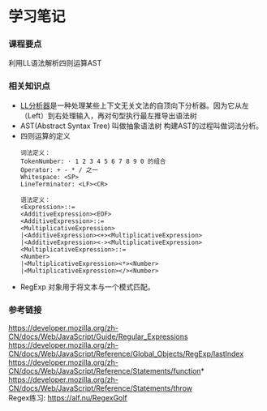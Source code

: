# 学习笔记
### 课程要点
利用LL语法解析四则运算AST
### 相关知识点
* [LL分析器](https://zh.wikipedia.org/wiki/LL%E5%89%96%E6%9E%90%E5%99%A8)是一种处理某些上下文无关文法的自顶向下分析器。因为它从左（Left）到右处理输入，再对句型执行最左推导出语法树
* AST(Abstract Syntax Tree) 叫做抽象语法树 构建AST的过程叫做词法分析。
* 四则运算的定义
  ```
  词法定义：  
  TokenNumber: · 1 2 3 4 5 6 7 8 9 0 的组合  
  Operator: + - * / 之一  
  Whitespace: <SP>  
  LineTerminator: <LF><CR>  

  语法定义：
  <Expression>::=  
  <AdditiveExpression><EOF>  
  <AdditiveExpression>::=  
  <MultiplicativeExpression>  
  |<AdditiveExpression><+><MultiplicativeExpression>  
  |<AdditiveExpression><-><MultiplicativeExpression>  
  <MultiplicativeExpression>::=  
  <Number>  
  |<MultiplicativeExpression><*><Number>  
  |<MultiplicativeExpression></><Number>  
  ```
* RegExp 对象用于将文本与一个模式匹配。
### 参考链接
https://developer.mozilla.org/zh-CN/docs/Web/JavaScript/Guide/Regular_Expressions  
https://developer.mozilla.org/zh-CN/docs/Web/JavaScript/Reference/Global_Objects/RegExp/lastIndex  
https://developer.mozilla.org/zh-CN/docs/Web/JavaScript/Reference/Statements/function*  
https://developer.mozilla.org/zh-CN/docs/Web/JavaScript/Reference/Statements/throw  
Regex练习: https://alf.nu/RegexGolf    

